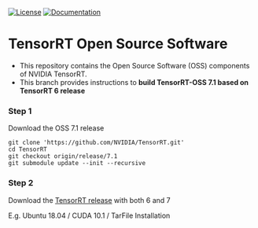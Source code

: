 [![License](https://img.shields.io/badge/License-Apache%202.0-blue.svg)](https://opensource.org/licenses/Apache-2.0) [![Documentation](https://img.shields.io/badge/TensorRT-documentation-brightgreen.svg)](https://docs.nvidia.com/deeplearning/sdk/tensorrt-developer-guide/index.html)



# TensorRT Open Source Software

* This repository contains the Open Source Software (OSS) components of NVIDIA TensorRT.
* This branch provides instructions to **build TensorRT-OSS 7.1 based on TensorRT 6 release**

### Step 1
Download the OSS 7.1 release

```
git clone 'https://github.com/NVIDIA/TensorRT.git'
cd TensorRT
git checkout origin/release/7.1
git submodule update --init --recursive
```

### Step 2
Download the [TensorRT release](https://developer.nvidia.com/zh-cn/tensorrt) with both 6 and 7

E.g. Ubuntu 18.04 / CUDA 10.1 / TarFile Installation
